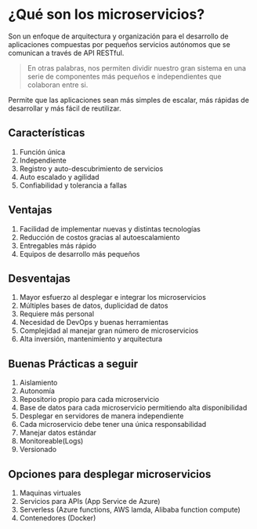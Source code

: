 # ¿Qué son los microservicios?

Son un enfoque de arquitectura y organización para el desarrollo de aplicaciones compuestas por pequeños servicios autónomos que se comunican a través de API RESTful. 

> En otras palabras, nos permiten dividir nuestro gran sistema en una serie de componentes más pequeños e independientes que colaboran entre si.

Permite que las aplicaciones sean más simples de escalar, más rápidas de desarrollar y más fácil de reutilizar. 

## Características

1. Función única
2. Independiente
3. Registro y auto-descubrimiento de servicios
4. Auto escalado y agilidad
5. Confiabilidad y tolerancia a fallas
  
## Ventajas

1. Facilidad de implementar nuevas y distintas tecnologías
2. Reducción de costos gracias al autoescalamiento
3. Entregables más rápido
4. Equipos de desarrollo más pequeños

## Desventajas

1. Mayor esfuerzo al desplegar e integrar los microservicios
2. Múltiples bases de datos, duplicidad de datos
3. Requiere más personal
4. Necesidad de DevOps y buenas herramientas
5. Complejidad al manejar gran número de microservicios
6. Alta inversión, mantenimiento y arquitectura

## Buenas Prácticas a seguir

1. Aislamiento
2. Autonomía
3. Repositorio propio para cada microservicio
4. Base de datos para cada microservicio permitiendo alta disponibilidad
5. Desplegar en servidores de manera independiente
6. Cada microservicio debe tener una única responsabilidad
7. Manejar datos estándar
8. Monitoreable(Logs)
9. Versionado

## Opciones para desplegar microservicios

1. Maquinas virtuales
2. Servicios para APIs (App Service de Azure)
3. Serverless (Azure functions, AWS lamda, Alibaba function compute)
4. Contenedores (Docker)